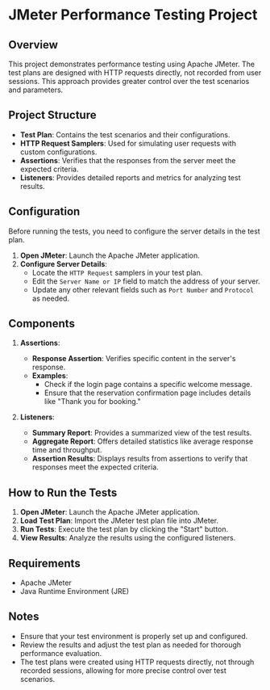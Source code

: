 # JMeter Performance Testing Project

## Overview

This project demonstrates performance testing using Apache JMeter. The test plans are designed with HTTP requests directly, not recorded from user sessions. This approach provides greater control over the test scenarios and parameters.

## Project Structure

- **Test Plan**: Contains the test scenarios and their configurations.
- **HTTP Request Samplers**: Used for simulating user requests with custom configurations.
- **Assertions**: Verifies that the responses from the server meet the expected criteria.
- **Listeners**: Provides detailed reports and metrics for analyzing test results.

## Configuration

Before running the tests, you need to configure the server details in the test plan.

1. **Open JMeter**: Launch the Apache JMeter application.
2. **Configure Server Details**:
   - Locate the `HTTP Request` samplers in your test plan.
   - Edit the `Server Name or IP` field to match the address of your server.
   - Update any other relevant fields such as `Port Number` and `Protocol` as needed.

## Components

1. **Assertions**:
   - **Response Assertion**: Verifies specific content in the server's response.
   - **Examples**: 
     - Check if the login page contains a specific welcome message.
     - Ensure that the reservation confirmation page includes details like "Thank you for booking."

2. **Listeners**:
   - **Summary Report**: Provides a summarized view of the test results.
   - **Aggregate Report**: Offers detailed statistics like average response time and throughput.
   - **Assertion Results**: Displays results from assertions to verify that responses meet the expected criteria.

## How to Run the Tests

1. **Open JMeter**: Launch the Apache JMeter application.
2. **Load Test Plan**: Import the JMeter test plan file into JMeter.
3. **Run Tests**: Execute the test plan by clicking the "Start" button.
4. **View Results**: Analyze the results using the configured listeners.

## Requirements

- Apache JMeter 
- Java Runtime Environment (JRE)

## Notes

- Ensure that your test environment is properly set up and configured.
- Review the results and adjust the test plan as needed for thorough performance evaluation.
- The test plans were created using HTTP requests directly, not through recorded sessions, allowing for more precise control over test scenarios.


